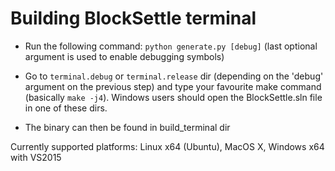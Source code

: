 # Building BlockSettle terminal

* Run the following command:
`python generate.py [debug]`
(last optional argument is used to enable debugging symbols)

* Go to `terminal.debug` or `terminal.release` dir (depending on the 'debug' argument on the previous step) and type your favourite make command (basically `make -j4`). Windows users should open the BlockSettle.sln file in one of these dirs.

* The binary can then be found in build_terminal dir

Currently supported platforms: Linux x64 (Ubuntu), MacOS X, Windows x64 with VS2015
